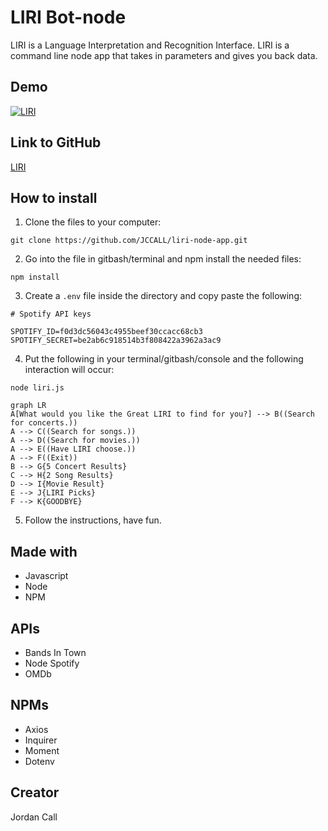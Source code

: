 # LIRI Bot-node
 LIRI is a Language Interpretation and Recognition Interface. LIRI is a command line node app that takes in parameters and gives you back data.

## Demo
[![LIRI](https://res.cloudinary.com/marcomontalbano/image/upload/v1588450155/video_to_markdown/images/google-drive--1LZMRPTI_9mAuJ2CG55E4g6KnoRYvcXGz-c05b58ac6eb4c4700831b2b3070cd403.jpg)](https://drive.google.com/file/d/1LZMRPTI_9mAuJ2CG55E4g6KnoRYvcXGz/preview "LIRI")

## Link to GitHub

[LIRI](https://github.com/JCCALL/LIRI-node-app.git "LIRI")

## How to install
1.  Clone the files to your computer:
```gitbash
git clone https://github.com/JCCALL/liri-node-app.git
```
2. Go into the file in gitbash/terminal and npm install the needed files:
```gitbash
npm install
```
3. Create a `.env` file inside the directory and copy paste the following:
```
# Spotify API keys

SPOTIFY_ID=f0d3dc56043c4955beef30ccacc68cb3
SPOTIFY_SECRET=be2ab6c918514b3f808422a3962a3ac9
```
4. Put the following in your terminal/gitbash/console and the following interaction will occur:
```
node liri.js
```

```mermaid
graph LR
A[What would you like the Great LIRI to find for you?] --> B((Search for concerts.))
A --> C((Search for songs.))
A --> D((Search for movies.))
A --> E((Have LIRI choose.))
A --> F((Exit))
B --> G{5 Concert Results}
C --> H{2 Song Results}
D --> I{Movie Result}
E --> J{LIRI Picks}
F --> K{GOODBYE}
```

5. Follow the instructions, have fun.

## Made with
- Javascript
- Node
- NPM

## APIs
- Bands In Town
- Node Spotify
- OMDb

## NPMs
- Axios
- Inquirer
- Moment
- Dotenv

## Creator
Jordan Call
